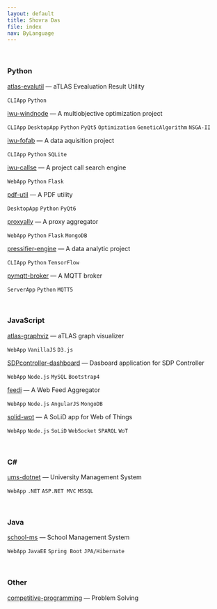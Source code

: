 ```yaml
---
layout: default
title: Shovra Das
file: index
nav: ByLanguage
---
```


<br>


### Python

[atlas-evalutil](https://github.com/shovradas/atlas-evalutil) &#8212; aTLAS Evealuation Result Utility

`CLIApp` `Python`  

[iwu-windnode](https://github.com/shovradas/windnode-demonstrator) &#8212; A multiobjective optimization project

`CLIApp` `DesktopApp` `Python` `PyQt5` `Optimization` `GeneticAlgorithm` `NSGA-II`

[iwu-fofab](https://github.com/shovradas/iwu-fofab) &#8212; A data aquisition project

`CLIApp` `Python` `SQLite` 

[iwu-callse](https://github.com/shovradas/iwu-callse) &#8212; A project call search engine

`WebApp` `Python` `Flask` 

[pdf-util](https://github.com/shovradas/pdf-util) &#8212; A PDF utility

`DesktopApp` `Python` `PyQt6` 

[proxyally](https://github.com/shovradas/proxyally) &#8212; A proxy aggregator

`WebApp` `Python` `Flask` `MongoDB` 

[pressifier-engine](https://github.com/binuv-tuc/pressifier-engine) &#8212; A data analytic project

`CLIApp` `Python` `TensorFlow` 

[pymqtt-broker](https://github.com/shovradas/pymqtt-broker) &#8212; A MQTT broker

`ServerApp` `Python`  `MQTT5`


<br>


### JavaScript

[atlas-graphviz](https://github.com/shovradas/atlas-graphviz) &#8212; aTLAS graph visualizer

`WebApp`  `VanillaJS` `D3.js` 

[SDPcontroller-dashboard](https://github.com/shovradas/SDPcontroller-dashboard) &#8212; Dasboard application for SDP Controller

`WebApp` `Node.js` `MySQL` `Bootstrap4` 

[feedi](https://github.com/shovradas/feedi) &#8212; A Web Feed Aggregator

`WebApp` `Node.js` `AngularJS` `MongoDB` 

[solid-wot](https://github.com/shovradas/solid-wot) &#8212; A SoLiD app for Web of Things

`WebApp` `Node.js` `SoLiD` `WebSocket` `SPARQL` `WoT`


<br>


### C#

[ums-dotnet](https://github.com/shovradas/ums-dotnet) &#8212; University Management System

`WebApp` `.NET` `ASP.NET MVC` `MSSQL` 


<br>


### Java

[school-ms](https://github.com/shovradas/school-ms) &#8212; School Management System

`WebApp` `JavaEE` `Spring Boot` `JPA/Hibernate` 


<br>


### Other

[competitive-programming](https://github.com/shovradas/competitive-programming) &#8212; Problem Solving

   